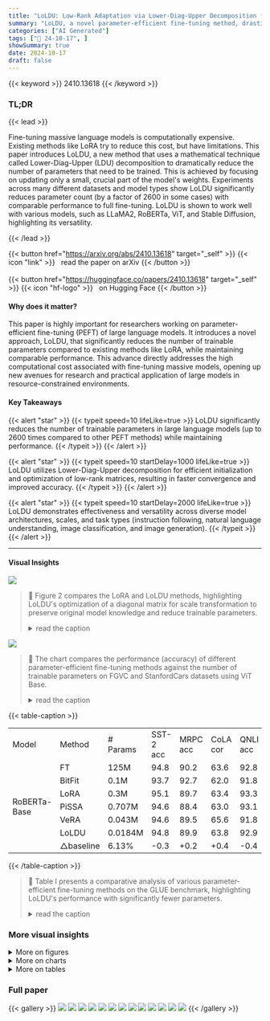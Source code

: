 ```yaml
---
title: "LoLDU: Low-Rank Adaptation via Lower-Diag-Upper Decomposition for Parameter-Efficient Fine-Tuning"
summary: "LoLDU, a novel parameter-efficient fine-tuning method, drastically reduces trainable parameters in large language models using Lower-Diag-Upper decomposition, achieving comparable performance to full ..."
categories: ["AI Generated"]
tags: ["🔖 24-10-17", ]
showSummary: true
date: 2024-10-17
draft: false
---
```


{{< keyword >}} 2410.13618 {{< /keyword >}}

### TL;DR


{{< lead >}}

Fine-tuning massive language models is computationally expensive.  Existing methods like LoRA try to reduce this cost, but have limitations.  This paper introduces LoLDU, a new method that uses a mathematical technique called Lower-Diag-Upper (LDU) decomposition to dramatically reduce the number of parameters that need to be trained.  This is achieved by focusing on updating only a small, crucial part of the model's weights.  Experiments across many different datasets and model types show LoLDU significantly reduces parameter count (by a factor of 2600 in some cases) with comparable performance to full fine-tuning.  LoLDU is shown to work well with various models, such as LLaMA2, RoBERTa, ViT, and Stable Diffusion, highlighting its versatility.

{{< /lead >}}


{{< button href="https://arxiv.org/abs/2410.13618" target="_self" >}}
{{< icon "link" >}} &nbsp; read the paper on arXiv
{{< /button >}}
<br><br>
{{< button href="https://huggingface.co/papers/2410.13618" target="_self" >}}
{{< icon "hf-logo" >}} &nbsp; on Hugging Face
{{< /button >}}

#### Why does it matter?
This paper is highly important for researchers working on parameter-efficient fine-tuning (PEFT) of large language models.  It introduces a novel approach, LoLDU, that significantly reduces the number of trainable parameters compared to existing methods like LoRA, while maintaining comparable performance.  This advance directly addresses the high computational cost associated with fine-tuning massive models, opening up new avenues for research and practical application of large models in resource-constrained environments.
#### Key Takeaways

{{< alert "star" >}}
{{< typeit speed=10 lifeLike=true >}} LoLDU significantly reduces the number of trainable parameters in large language models (up to 2600 times compared to other PEFT methods) while maintaining performance. {{< /typeit >}}
{{< /alert >}}

{{< alert "star" >}}
{{< typeit speed=10 startDelay=1000 lifeLike=true >}} LoLDU utilizes Lower-Diag-Upper decomposition for efficient initialization and optimization of low-rank matrices, resulting in faster convergence and improved accuracy. {{< /typeit >}}
{{< /alert >}}

{{< alert "star" >}}
{{< typeit speed=10 startDelay=2000 lifeLike=true >}} LoLDU demonstrates effectiveness and versatility across diverse model architectures, scales, and task types (instruction following, natural language understanding, image classification, and image generation). {{< /typeit >}}
{{< /alert >}}

------
#### Visual Insights



![](https://ai-paper-reviewer.com/2410.13618/figures_2_0.png)

> 🔼 Figure 2 compares the LoRA and LoLDU methods, highlighting LoLDU's optimization of a diagonal matrix for scale transformation to preserve original model knowledge and reduce trainable parameters.
> <details>
> <summary>read the caption</summary>
> Figure 2. Comparison of LoRA (left) and our LoLDU (right) method. In LoRA, tunable parameters are low-rank (r) matrices A and B, with AW = BA. For each weight W, there are r × (din + dout) trainable parameters. LoLDU, however, optimizes a diagonal matrix for scale transformation, preserving original model knowledge during tuning. The weight update in LoLDU is AW = σ ⋅ P ⋅ (Lr, diag(zr), Ur), involving r + 1 trainable parameters. The permutation matrix P, while omitted in this figure for simplicity, is included in Figure 3
> </details>





![](https://ai-paper-reviewer.com/2410.13618/charts_1_0.png)

> 🔼 The chart compares the performance (accuracy) of different parameter-efficient fine-tuning methods against the number of trainable parameters on FGVC and StanfordCars datasets using ViT Base.
> <details>
> <summary>read the caption</summary>
> Figure 1. Performance vs log-scaled trainable parameters for FGVC (left) and StanfordCars (right) on ViT Base. Our LoLDU methods with r = {1, 8, 16, 32, 64, 128, 256, 512,768} exhibit superior parameter efficiency and performance when contrasted with Linear Probing [13] (LP, fine tuning the classifier head only¹), FourierFT [14] (n = {3000, 10000}), LoRA [9] (r = 16), and Full Fine-Tuning. LoLDU r=768 outperforms LoRAr=16 with 96.837% fewer trainable parameters. Particularly noteworthy is that LoLDU with r 1 achieves competitive scores with just 24 trainable parameters, while LoLDU with r = 768 attains the highest accuracy: 42.15% for FGVC and 66.66% for StanfordCars, showcasing the scalability and effectiveness of our approach. Full Fine-Tuning (85.8M parameters) and Linear Probing represent the upper and lower performance bounds, respectively.
> </details>





{{< table-caption >}}
<table id='4' style='font-size:16px'><tr><td>Model</td><td>Method</td><td># Params</td><td>SST-2 acc</td><td>MRPC acc</td><td>CoLA cor</td><td>QNLI acc</td><td>RTE acc</td><td>STS-B cor</td><td>Avg.</td></tr><tr><td rowspan="7">RoBERTa-Base</td><td>FT</td><td>125M</td><td>94.8</td><td>90.2</td><td>63.6</td><td>92.8</td><td>78.7</td><td>91.2</td><td>85.2</td></tr><tr><td>BitFit</td><td>0.1M</td><td>93.7</td><td>92.7</td><td>62.0</td><td>91.8</td><td>81.5</td><td>90.8</td><td>85.4</td></tr><tr><td>LoRA</td><td>0.3M</td><td>95.1</td><td>89.7</td><td>63.4</td><td>93.3</td><td>78.4</td><td>91.5</td><td>85.2</td></tr><tr><td>PiSSA</td><td>0.707M</td><td>94.6</td><td>88.4</td><td>63.0</td><td>93.1</td><td>85.9</td><td>91.2</td><td>86.0</td></tr><tr><td>VeRA</td><td>0.043M</td><td>94.6</td><td>89.5</td><td>65.6</td><td>91.8</td><td>78.7</td><td>90.7</td><td>85.2</td></tr><tr><td>LoLDU</td><td>0.0184M</td><td>94.8</td><td>89.9</td><td>63.8</td><td>92.9</td><td>81.3</td><td>92.3</td><td>85.8</td></tr><tr><td>△baseline</td><td>6.13%</td><td>-0.3</td><td>+0.2</td><td>+0.4</td><td>-0.4</td><td>+2.9</td><td>+0.8</td><td>+0.6</td></tr></table>{{< /table-caption >}}

> 🔼 Table I presents a comparative analysis of various parameter-efficient fine-tuning methods on the GLUE benchmark, highlighting LoLDU's performance with significantly fewer parameters.
> <details>
> <summary>read the caption</summary>
> Table I RESULTS FOR DIFFERENT ADAPTATION METHODS ON THE GLUE BENCHMARK. THE TERM 'PARAMS' REFERS TO THE NUMBER OF PARAMETERS UPDATED DURING FINE-TUNING. WE REPORT MATTHEW’S CORRELATION FOR COLA, PEARSON CORRELATION FOR STS-B, AND ACCURACY FOR THE REMAINING TASKS. HIGHER VALUES INDICATE BETTER PERFORMANCE. EXCEPT LOLDU, ALL RESULTS ARE FROM PRIOR WORK. LOLDU PERFORMS ON PAR WITH LORA WHILE USING SIGNIFICANTLY FEWER PARAMETERS. THE Abaseline ROW SHOWS THE PERCENTAGE INCREASE OR DECREASE IN PERFORMANCE COMPARED TO OUR METHOD.
> </details>



### More visual insights

<details>
<summary>More on figures
</summary>


![](https://ai-paper-reviewer.com/2410.13618/figures_3_0.png)

> 🔼 Figure 3 schematically illustrates the LoLDU method, showing the forward pass and the initialization process via LDU decomposition of pre-trained weights, highlighting the trainable diagonal matrix and fixed triangular matrices for efficient model adaptation.
> <details>
> <summary>read the caption</summary>
> Figure 3. Schematic representation of our LoLDU method. The left diagram illustrates the forward pass, demonstrating the transformation of the input x ∈ Rdin into the output h∈ Rdout via a residual subspace matrix L[r:]D[r:]U[r:] and a decomposed subspace matrix oLrDrUr. The right diagram shows the initialization process, where the residual matrix is obtained by performing LDU decomposition on the pre-trained weights, then subtracting the top-r submatrices (top-r rows and columns) from the permutation matrix (P), lower triangular (L), scaled diagonal (D), and upper triangular (U) matrices. Diagonal matrix is trainable (orange), while the other matrices remain fixed (blue). LoLDU enables efficient adaptation of pre-trained models via low-rank updates, reducing both computational cost and parameter count.
> </details>



![](https://ai-paper-reviewer.com/2410.13618/figures_7_0.png)

> 🔼 Figure 5 shows the image generation results of LoLDU, DreamBooth, and Textual Inversion across different training steps, demonstrating LoLDU's faster convergence and better image quality.
> <details>
> <summary>read the caption</summary>
> Figure 5. Concept Learning Progression In Text-to-Image Generation. Top row: target concept. Subsequent rows: generated images using LoLDU (our method), DreamBooth [6], and Textual Inversion [5], respectively, at training steps 0-600. LoLDU exhibits accelerated convergence, achieving concept acquisition within ~ 100 steps, surpassing baseline methods in efficiency.
> </details>



![](https://ai-paper-reviewer.com/2410.13618/figures_9_0.png)

> 🔼 Figure 5 shows a comparison of image generation results using LoLDU, DreamBooth, and Textual Inversion across different training steps, demonstrating LoLDU's faster convergence.
> <details>
> <summary>read the caption</summary>
> Figure 5. Concept Learning Progression in Text-to-Image Generation. Top row: target concept. Subsequent rows: generated images using LoLDU (our method), DreamBooth [6], and Textual Inversion [5], respectively, at training steps 0-600. LoLDU exhibits accelerated convergence, achieving concept acquisition within ~ 100 steps, surpassing baseline methods in efficiency.
> </details>



![](https://ai-paper-reviewer.com/2410.13618/figures_9_1.png)

> 🔼 The figure shows the performance of LoLDU compared to other parameter-efficient fine-tuning methods across different numbers of trainable parameters on image classification tasks.
> <details>
> <summary>read the caption</summary>
> Figure 1. Performance vs log-scaled trainable parameters for FGVC (left) and StanfordCars (right) on ViT Base. Our LoLDU methods with r = {1, 8, 16, 32, 64, 128, 256, 512,768} exhibit superior parameter efficiency and performance when contrasted with Linear Probing [13] (LP, fine tuning the classifier head only¹), FourierFT [14] (n = {3000, 10000}), LoRA [9] (r = 16), and Full Fine-Tuning. LoLDU r=768 outperforms LoRAr=16 with 96.837% fewer trainable parameters. Particularly noteworthy is that LoLDU with r = 1 achieves competitive scores with just 24 trainable parameters, while LoLDU with r = 768 attains the highest accuracy: 42.15% for FGVC and 66.66% for StanfordCars, showcasing the scalability and effectiveness of our approach. Full Fine-Tuning (85.8M parameters) and Linear Probing represent the upper and lower performance bounds, respectively.
> </details>



![](https://ai-paper-reviewer.com/2410.13618/figures_9_2.png)

> 🔼 The figure shows the performance of LoLDU compared to other methods on image classification tasks, demonstrating its superior parameter efficiency and accuracy.
> <details>
> <summary>read the caption</summary>
> Figure 1. Performance vs log-scaled trainable parameters for FGVC (left) and StanfordCars (right) on ViT Base. Our LoLDU methods with r = {1, 8, 16, 32, 64, 128, 256, 512,768} exhibit superior parameter efficiency and performance when contrasted with Linear Probing [13] (LP, fine tuning the classifier head only¹), FourierFT [14] (n = {3000, 10000}), LoRA [9] (r = 16), and Full Fine-Tuning. LoLDU r=768 outperforms LoRAr=16 with 96.837% fewer trainable parameters. Particularly noteworthy is that LoLDU with r = 1 achieves competitive scores with just 24 trainable parameters, while LoLDU with r = 768 attains the highest accuracy: 42.15% for FGVC and 66.66% for StanfordCars, showcasing the scalability and effectiveness of our approach. Full Fine-Tuning (85.8M parameters) and Linear Probing represent the upper and lower performance bounds, respectively.
> </details>



![](https://ai-paper-reviewer.com/2410.13618/figures_9_3.png)

> 🔼 Figure 6 shows a comparison of image generation results from LoLDU, DreamBooth, and Textual Inversion across several concepts, demonstrating LoLDU's ability to generate diverse and high-quality images.
> <details>
> <summary>read the caption</summary>
> Figure 6. Visualized Results of the Image Generation Task. From left to right: target reference images, outputs from LoLDU (ours), DreamBooth, and Textual Inversion. Each row represents a distinct category with a specified prompt (annotated under each row). LoLDU demonstrates efficacy in generating diverse, prompt-adherent images while preserving key attributes from the reference set.
> </details>



![](https://ai-paper-reviewer.com/2410.13618/figures_9_4.png)

> 🔼 The figure shows the performance of LoLDU compared to other methods (Linear Probing, FourierFT, LoRA, and Full Fine-Tuning) across two image classification datasets (FGVC and StanfordCars) in terms of accuracy and the number of trainable parameters.
> <details>
> <summary>read the caption</summary>
> Figure 1. Performance vs log-scaled trainable parameters for FGVC (left) and StanfordCars (right) on ViT Base. Our LoLDU methods with r = {1, 8, 16, 32, 64, 128, 256, 512,768} exhibit superior parameter efficiency and performance when contrasted with Linear Probing [13] (LP, fine tuning the classifier head only¹), FourierFT [14] (n = {3000, 10000}), LoRA [9] (r = 16), and Full Fine-Tuning. LoLDU r=768 outperforms LoRAr=16 with 96.837% fewer trainable parameters. Particularly noteworthy is that LoLDU with r 1 achieves competitive scores with just 24 trainable parameters, while LoLDU with r = 768 attains the highest accuracy: 42.15% for FGVC and 66.66% for StanfordCars, showcasing the scalability and effectiveness of our approach. Full Fine-Tuning (85.8M parameters) and Linear Probing represent the upper and lower performance bounds, respectively.
> </details>



![](https://ai-paper-reviewer.com/2410.13618/figures_9_5.png)

> 🔼 Figure 5 shows the image generation results from LoLDU, DreamBooth, and Textual Inversion at various training steps, demonstrating LoLDU's superior efficiency in concept learning.
> <details>
> <summary>read the caption</summary>
> Figure 5. Concept Learning Progression in Text-to-Image Generation. Top row: target concept. Subsequent rows: generated images using LoLDU (our method), DreamBooth [6], and Textual Inversion [5], respectively, at training steps 0-600. LoLDU exhibits accelerated convergence, achieving concept acquisition within ~100 steps, surpassing baseline methods in efficiency.
> </details>



![](https://ai-paper-reviewer.com/2410.13618/figures_9_6.png)

> 🔼 Figure 6 shows a comparison of image generation results from LoLDU, DreamBooth, and Textual Inversion across various prompts.
> <details>
> <summary>read the caption</summary>
> Figure 6. Visualized Results of the Image Generation Task. From left to right: target reference images, outputs from LoLDU (ours), DreamBooth, and Textual Inversion. Each row represents a distinct category with a specified prompt (annotated under each row). LoLDU demonstrates efficacy in generating diverse, prompt-adherent images while preserving key attributes from the reference set.
> </details>



![](https://ai-paper-reviewer.com/2410.13618/figures_9_7.png)

> 🔼 Figure 6 shows a comparison of image generation results from LoLDU, DreamBooth, and Textual Inversion, demonstrating LoLDU's ability to generate diverse, high-quality images that match the given prompts.
> <details>
> <summary>read the caption</summary>
> Figure 6. Visualized Results of the Image Generation Task. From left to right: target reference images, outputs from LoLDU (ours), DreamBooth, and Textual Inversion. Each row represents a distinct category with a specified prompt (annotated under each row). LoLDU demonstrates efficacy in generating diverse, prompt-adherent images while preserving key attributes from the reference set.
> </details>



![](https://ai-paper-reviewer.com/2410.13618/figures_9_8.png)

> 🔼 Figure 5 shows the image generation results for LoLDU, DreamBooth, and Textual Inversion across different training steps, highlighting LoLDU's faster convergence.
> <details>
> <summary>read the caption</summary>
> Figure 5. Concept Learning Progression in Text-to-Image Generation. Top row: target concept. Subsequent rows: generated images using LoLDU (our method), DreamBooth [6], and Textual Inversion [5], respectively, at training steps 0-600. LoLDU exhibits accelerated convergence, achieving concept acquisition within ~100 steps, surpassing baseline methods in efficiency.
> </details>



![](https://ai-paper-reviewer.com/2410.13618/figures_9_9.png)

> 🔼 Figure 5 shows the image generation results for different methods at various training steps, demonstrating LoLDU's faster convergence and superior efficiency.
> <details>
> <summary>read the caption</summary>
> Figure 5. Concept Learning Progression in Text-to-Image Generation. Top row: target concept. Subsequent rows: generated images using LoLDU (our method), DreamBooth [6], and Textual Inversion [5], respectively, at training steps 0-600. LoLDU exhibits accelerated convergence, achieving concept acquisition within ~100 steps, surpassing baseline methods in efficiency.
> </details>



![](https://ai-paper-reviewer.com/2410.13618/figures_9_10.png)

> 🔼 Figure 6 shows a comparison of image generation results using LoLDU, DreamBooth, and Textual Inversion across several concepts, demonstrating LoLDU's ability to generate diverse, high-quality images that align with the given prompts.
> <details>
> <summary>read the caption</summary>
> Figure 6. Visualized Results of the Image Generation Task. From left to right: target reference images, outputs from LoLDU (ours), DreamBooth, and Textual Inversion. Each row represents a distinct category with a specified prompt (annotated under each row). LoLDU demonstrates efficacy in generating diverse, prompt-adherent images while preserving key attributes from the reference set.
> </details>



![](https://ai-paper-reviewer.com/2410.13618/figures_9_11.png)

> 🔼 Figure 5 shows the generated images of different methods (LoLDU, DreamBooth, and Textual Inversion) at various training steps for seven image generation tasks, demonstrating LoLDU's faster convergence.
> <details>
> <summary>read the caption</summary>
> Figure 5. Concept Learning Progression in Text-to-Image Generation. Top row: target concept. Subsequent rows: generated images using LoLDU (our method), DreamBooth [6], and Textual Inversion [5], respectively, at training steps 0-600. LoLDU exhibits accelerated convergence, achieving concept acquisition within ~100 steps, surpassing baseline methods in efficiency.
> </details>



![](https://ai-paper-reviewer.com/2410.13618/figures_9_12.png)

> 🔼 Figure 5 shows the image generation results of LoLDU, DreamBooth, and Textual Inversion across different concepts at various training steps, highlighting LoLDU's faster convergence.
> <details>
> <summary>read the caption</summary>
> Figure 5. Concept Learning Progression in Text-to-Image Generation. Top row: target concept. Subsequent rows: generated images using LoLDU (our method), DreamBooth [6], and Textual Inversion [5], respectively, at training steps 0-600. LoLDU exhibits accelerated convergence, achieving concept acquisition within ~ 100 steps, surpassing baseline methods in efficiency.
> </details>



![](https://ai-paper-reviewer.com/2410.13618/figures_9_13.png)

> 🔼 Figure 5 shows a comparison of image generation results from LoLDU, DreamBooth, and Textual Inversion across different training steps, demonstrating LoLDU's faster convergence and superior efficiency.
> <details>
> <summary>read the caption</summary>
> Figure 5. Concept Learning Progression in Text-to-Image Generation. Top row: target concept. Subsequent rows: generated images using LoLDU (our method), DreamBooth [6], and Textual Inversion [5], respectively, at training steps 0-600. LoLDU exhibits accelerated convergence, achieving concept acquisition within ~ 100 steps, surpassing baseline methods in efficiency.
> </details>



![](https://ai-paper-reviewer.com/2410.13618/figures_9_14.png)

> 🔼 Figure 5 shows the image generation results for LoLDU, DreamBooth, and Textual Inversion across various training steps, demonstrating LoLDU's faster convergence and superior efficiency.
> <details>
> <summary>read the caption</summary>
> Figure 5. Concept Learning Progression in Text-to-Image Generation. Top row: target concept. Subsequent rows: generated images using LoLDU (our method), DreamBooth [6], and Textual Inversion [5], respectively, at training steps 0-600. LoLDU exhibits accelerated convergence, achieving concept acquisition within ~100 steps, surpassing baseline methods in efficiency.
> </details>



![](https://ai-paper-reviewer.com/2410.13618/figures_9_15.png)

> 🔼 Figure 5 shows a comparison of image generation results from LoLDU, DreamBooth, and Textual Inversion across various training steps, highlighting LoLDU's faster convergence.
> <details>
> <summary>read the caption</summary>
> Figure 5. Concept Learning Progression in Text-to-Image Generation. Top row: target concept. Subsequent rows: generated images using LoLDU (our method), DreamBooth [6], and Textual Inversion [5], respectively, at training steps 0-600. LoLDU exhibits accelerated convergence, achieving concept acquisition within ~100 steps, surpassing baseline methods in efficiency.
> </details>



![](https://ai-paper-reviewer.com/2410.13618/figures_9_16.png)

> 🔼 Figure 6 shows a comparison of image generation results from LoLDU, DreamBooth, and Textual Inversion, demonstrating LoLDU's ability to generate diverse, high-quality images that match the given prompts.
> <details>
> <summary>read the caption</summary>
> Figure 6. Visualized Results of the Image Generation Task. From left to right: target reference images, outputs from LoLDU (ours), DreamBooth, and Textual Inversion. Each row represents a distinct category with a specified prompt (annotated under each row). LoLDU demonstrates efficacy in generating diverse, prompt-adherent images while preserving key attributes from the reference set.
> </details>



![](https://ai-paper-reviewer.com/2410.13618/figures_9_17.png)

> 🔼 Figure 6 shows a comparison of image generation results from LoLDU, DreamBooth, and Textual Inversion across various prompts, highlighting LoLDU's ability to generate diverse and high-quality images.
> <details>
> <summary>read the caption</summary>
> Figure 6. Visualized Results of the Image Generation Task. From left to right: target reference images, outputs from LoLDU (ours), DreamBooth, and Textual Inversion. Each row represents a distinct category with a specified prompt (annotated under each row). LoLDU demonstrates efficacy in generating diverse, prompt-adherent images while preserving key attributes from the reference set.
> </details>



![](https://ai-paper-reviewer.com/2410.13618/figures_9_18.png)

> 🔼 Figure 5 shows the image generation results of LoLDU compared to DreamBooth and Textual Inversion across different training steps.
> <details>
> <summary>read the caption</summary>
> Figure 5. Concept Learning Progression In Text-to-Image Generation. Top row: target concept. Subsequent rows: generated images using LoLDU (our method), DreamBooth [6], and Textual Inversion [5], respectively, at training steps 0-600. LoLDU exhibits accelerated convergence, achieving concept acquisition within ~100 steps, surpassing baseline methods in efficiency.
> </details>



![](https://ai-paper-reviewer.com/2410.13618/figures_9_19.png)

> 🔼 Figure 5 shows the comparison of image generation results from LoLDU, DreamBooth, and Textual Inversion across different training steps for seven concepts.
> <details>
> <summary>read the caption</summary>
> Figure 5. Concept Learning Progression in Text-to-Image Generation. Top row: target concept. Subsequent rows: generated images using LoLDU (our method), DreamBooth [6], and Textual Inversion [5], respectively, at training steps 0-600. LoLDU exhibits accelerated convergence, achieving concept acquisition within ~100 steps, surpassing baseline methods in efficiency.
> </details>



![](https://ai-paper-reviewer.com/2410.13618/figures_9_20.png)

> 🔼 Figure 6 shows a comparison of image generation results from LoLDU, DreamBooth, and Textual Inversion, demonstrating LoLDU's ability to generate diverse and high-quality images.
> <details>
> <summary>read the caption</summary>
> Figure 6. Visualized Results of the Image Generation Task. From left to right: target reference images, outputs from LoLDU (ours), DreamBooth, and Textual Inversion. Each row represents a distinct category with a specified prompt (annotated under each row). LoLDU demonstrates efficacy in generating diverse, prompt-adherent images while preserving key attributes from the reference set.
> </details>



![](https://ai-paper-reviewer.com/2410.13618/figures_9_21.png)

> 🔼 Figure 6 shows a comparison of image generation results from LoLDU, DreamBooth, and Textual Inversion, demonstrating LoLDU's ability to generate diverse, high-quality images that accurately reflect the given prompts.
> <details>
> <summary>read the caption</summary>
> Figure 6. Visualized Results of the Image Generation Task. From left to right: target reference images, outputs from LoLDU (ours), DreamBooth, and Textual Inversion. Each row represents a distinct category with a specified prompt (annotated under each row). LoLDU demonstrates efficacy in generating diverse, prompt-adherent images while preserving key attributes from the reference set.
> </details>



![](https://ai-paper-reviewer.com/2410.13618/figures_9_22.png)

> 🔼 Figure 5 shows the image generation results from LoLDU, DreamBooth, and Textual Inversion, demonstrating LoLDU's accelerated convergence and superior efficiency in concept learning.
> <details>
> <summary>read the caption</summary>
> Figure 5. Concept Learning Progression in Text-to-Image Generation. Top row: target concept. Subsequent rows: generated images using LoLDU (our method), DreamBooth [6], and Textual Inversion [5], respectively, at training steps 0-600. LoLDU exhibits accelerated convergence, achieving concept acquisition within ~100 steps, surpassing baseline methods in efficiency.
> </details>



![](https://ai-paper-reviewer.com/2410.13618/figures_9_23.png)

> 🔼 Figure 5 shows a comparison of image generation results using LoLDU, DreamBooth, and Textual Inversion across different training steps for several concepts, demonstrating LoLDU's superior efficiency and faster convergence.
> <details>
> <summary>read the caption</summary>
> Figure 5. Concept Learning Progression in Text-to-Image Generation. Top row: target concept. Subsequent rows: generated images using LoLDU (our method), DreamBooth [6], and Textual Inversion [5], respectively, at training steps 0-600. LoLDU exhibits accelerated convergence, achieving concept acquisition within ~ 100 steps, surpassing baseline methods in efficiency.
> </details>



![](https://ai-paper-reviewer.com/2410.13618/figures_9_24.png)

> 🔼 Figure 6 shows a comparison of image generation results from LoLDU, DreamBooth, and Textual Inversion, demonstrating LoLDU's ability to generate diverse and high-quality images while preserving key attributes from the reference images.
> <details>
> <summary>read the caption</summary>
> Figure 6. Visualized Results of the Image Generation Task. From left to right: target reference images, outputs from LoLDU (ours), DreamBooth, and Textual Inversion. Each row represents a distinct category with a specified prompt (annotated under each row). LoLDU demonstrates efficacy in generating diverse, prompt-adherent images while preserving key attributes from the reference set.
> </details>



</details>



<details>
<summary>More on charts
</summary>


![](https://ai-paper-reviewer.com/2410.13618/charts_7_0.png)

> 🔼 Figure 4 shows the performance of the ViT-base model on six image classification datasets using LoLDU with varying ranks, demonstrating the impact of rank on accuracy.
> <details>
> <summary>read the caption</summary>
> Figure 4. Comprehensive Analysis of Rank Ablation Study Results. This figure presents the performance of the ViT-base model on various image classification tasks using the LoLDU method with different ranks. The x-axis shows ranks (1 to 768), and the y-axis indicates accuracy for datasets: FGVC, StanfordCars, CIFAR10, CIFAR100, EuroSAT, and Flowers.
> </details>


![](https://ai-paper-reviewer.com/2410.13618/charts_7_1.png)

> 🔼 Figure 4 shows the performance of the ViT-base model on six image classification datasets using the LoLDU method with varying ranks, demonstrating the impact of rank on model accuracy.
> <details>
> <summary>read the caption</summary>
> Figure 4. Comprehensive Analysis of Rank Ablation Study Results. This figure presents the performance of the ViT-base model on various image classification tasks using the LoLDU method with different ranks. The x-axis shows ranks (1 to 768), and the y-axis indicates accuracy for datasets: FGVC, StanfordCars, CIFAR10, CIFAR100, EuroSAT, and Flowers.
> </details>


![](https://ai-paper-reviewer.com/2410.13618/charts_7_2.png)

> 🔼 Figure 4 shows the performance of the ViT-base model on six image classification datasets using the LoLDU method with varying ranks, demonstrating the impact of rank on accuracy.
> <details>
> <summary>read the caption</summary>
> Figure 4. Comprehensive Analysis of Rank Ablation Study Results. This figure presents the performance of the ViT-base model on various image classification tasks using the LoLDU method with different ranks. The x-axis shows ranks (1 to 768), and the y-axis indicates accuracy for datasets: FGVC, StanfordCars, CIFAR10, CIFAR100, EuroSAT, and Flowers.
> </details>


![](https://ai-paper-reviewer.com/2410.13618/charts_7_3.png)

> 🔼 The chart displays the performance of the ViT-base model on six image classification datasets using the LoLDU method with varying ranks, showing the relationship between rank and accuracy.
> <details>
> <summary>read the caption</summary>
> Figure 4. Comprehensive Analysis of Rank Ablation Study Results. This figure presents the performance of the ViT-base model on various image classification tasks using the LoLDU method with different ranks. The x-axis shows ranks (1 to 768), and the y-axis indicates accuracy for datasets: FGVC, StanfordCars, CIFAR10, CIFAR100, EuroSAT, and Flowers.
> </details>


![](https://ai-paper-reviewer.com/2410.13618/charts_7_4.png)

> 🔼 The chart displays the performance of the ViT-base model on six image classification datasets using the LoLDU method with varying ranks, showing the relationship between rank and accuracy.
> <details>
> <summary>read the caption</summary>
> Figure 4. Comprehensive Analysis of Rank Ablation Study Results. This figure presents the performance of the ViT-base model on various image classification tasks using the LoLDU method with different ranks. The x-axis shows ranks (1 to 768), and the y-axis indicates accuracy for datasets: FGVC, StanfordCars, CIFAR10, CIFAR100, EuroSAT, and Flowers.
> </details>


![](https://ai-paper-reviewer.com/2410.13618/charts_7_5.png)

> 🔼 The chart displays the performance of the ViT-base model on six image classification datasets using the LoLDU method with varying ranks, showing the relationship between rank and accuracy.
> <details>
> <summary>read the caption</summary>
> Figure 4. Comprehensive Analysis of Rank Ablation Study Results. This figure presents the performance of the ViT-base model on various image classification tasks using the LoLDU method with different ranks. The x-axis shows ranks (1 to 768), and the y-axis indicates accuracy for datasets: FGVC, StanfordCars, CIFAR10, CIFAR100, EuroSAT, and Flowers.
> </details>


![](https://ai-paper-reviewer.com/2410.13618/charts_13_0.png)

> 🔼 Figure 7 shows the impact of varying learning rates on the accuracy of different datasets using the ViT-base model.
> <details>
> <summary>read the caption</summary>
> Figure 7. Learning Rate Ablation Study. The figure demonstrates the effect of different learning rates on ViT-base model accuracy across FGVC, StanfordCars, CIFAR10, CIFAR100, EuroSAT, and Flowers datasets.
> </details>


</details>



<details>
<summary>More on tables
</summary>


{{< table-caption >}}
<table id='15' style='font-size:14px'><tr><td>Method</td><td>Mean Acc.</td><td>Params (%)</td><td>Keep Orthogonal</td><td>No random Init.</td><td>No extra Infer. cost</td><td>Faster convergence</td></tr><tr><td>FullFT</td><td>88.20</td><td>100</td><td>X</td><td>V</td><td></td><td>V</td></tr><tr><td>LP</td><td>68.38</td><td>-</td><td>X</td><td>X</td><td>V</td><td>X</td></tr><tr><td>LoRA</td><td>76.22</td><td>6.77</td><td>X</td><td>X</td><td></td><td>X</td></tr><tr><td>FourierFT</td><td>79.29</td><td>2.79</td><td>X</td><td>X</td><td>V</td><td>X</td></tr><tr><td>LoLDU</td><td>|82.79</td><td>0.21</td><td>V</td><td>V</td><td>V</td><td>V</td></tr></table>{{< /table-caption >}}
> 🔼 Table I presents a comparison of different parameter-efficient fine-tuning methods on the GLUE benchmark, showing that LoLDU achieves comparable performance to LoRA with significantly fewer parameters.
> <details>
> <summary>read the caption</summary>
> Table I RESULTS FOR DIFFERENT ADAPTATION METHODS ON THE GLUE BENCHMARK. THE TERM 'PARAMS' REFERS TO THE NUMBER OF PARAMETERS UPDATED DURING FINE-TUNING. WE REPORT MATTHEW’S CORRELATION FOR COLA, PEARSON CORRELATION FOR STS-B, AND ACCURACY FOR THE REMAINING TASKS. HIGHER VALUES INDICATE BETTER PERFORMANCE. EXCEPT LOLDU, ALL RESULTS ARE FROM PRIOR WORK. LOLDU PERFORMS ON PAR WITH LORA WHILE USING SIGNIFICANTLY FEWER PARAMETERS. THE Abaseline ROW SHOWS THE PERCENTAGE INCREASE OR DECREASE IN PERFORMANCE COMPARED TO OUR METHOD.
> </details>

{{< table-caption >}}
<table id='9' style='font-size:14px'><tr><td>Model</td><td>Method</td><td># Params</td><td>MMLU</td><td>DROP</td><td>HEval</td><td>BBH</td></tr><tr><td rowspan="6">LLaMA2-7B</td><td>w/o FT</td><td>-</td><td>45.96</td><td>31.55</td><td>12.20</td><td>32.04</td></tr><tr><td>LoRA</td><td>33.6M</td><td>45.64</td><td>32.46</td><td>15.09</td><td>32.40</td></tr><tr><td>AdaLoRA</td><td>33.6M</td><td>45.96</td><td>31.94</td><td>14.02</td><td>32.85</td></tr><tr><td>MELoRA</td><td>0.5M</td><td>46.46</td><td>32.65</td><td>16.16</td><td>33.01</td></tr><tr><td>LoLDU</td><td>0.016M</td><td>46.21</td><td>32.71</td><td>15.11</td><td>33.12</td></tr><tr><td>△baseline</td><td>0.05%</td><td>+0.57</td><td>+0.25</td><td>+0.02</td><td>+0.72</td></tr></table>{{< /table-caption >}}
> 🔼 Table I presents a comparative analysis of various parameter-efficient fine-tuning methods on the GLUE benchmark, highlighting LoLDU's competitive performance with significantly fewer parameters.
> <details>
> <summary>read the caption</summary>
> Table I RESULTS FOR DIFFERENT ADAPTATION METHODS ON THE GLUE BENCHMARK. THE TERM 'PARAMS' REFERS TO THE NUMBER OF PARAMETERS UPDATED DURING FINE-TUNING. WE REPORT MATTHEW’S CORRELATION FOR COLA, PEARSON CORRELATION FOR STS-B, AND ACCURACY FOR THE REMAINING TASKS. HIGHER VALUES INDICATE BETTER PERFORMANCE. EXCEPT LOLDU, ALL RESULTS ARE FROM PRIOR WORK. LOLDU PERFORMS ON PAR WITH LORA WHILE USING SIGNIFICANTLY FEWER PARAMETERS. THE Abaseline ROW SHOWS THE PERCENTAGE INCREASE OR DECREASE IN PERFORMANCE COMPARED TO OUR METHOD.
> </details>

{{< table-caption >}}
<table id='3' style='font-size:16px'><tr><td>Model</td><td>Method</td><td># Params</td><td>FGVC acc</td><td>StanfordCars acc</td><td>CIFAR10 acc</td><td>CIFAR100 acc</td><td>EuroSAT acc</td><td>Flowers acc</td><td>Avg.</td></tr><tr><td rowspan="8">ViT-Base</td><td>LP</td><td>-</td><td>17.44</td><td>25.76</td><td>96.41</td><td>84.28</td><td>88.72</td><td>97.64</td><td>68.38</td></tr><tr><td>FT</td><td>85.8M</td><td>54.84</td><td>79.78</td><td>98.92</td><td>92.38</td><td>99.05</td><td>98.43</td><td>87.23</td></tr><tr><td>LoRA(r16)</td><td>581K</td><td>25.16</td><td>45.38</td><td>98.78</td><td>92.02</td><td>98.44</td><td>97.55</td><td>76.22</td></tr><tr><td>FourierFT(�)</td><td>72K</td><td>27.51</td><td>46.11</td><td>98.58</td><td>91.20</td><td>98.29</td><td>98.14</td><td>76.64</td></tr><tr><td>FourierFT(t)</td><td>239K</td><td>32.44</td><td>56.36</td><td>98.69</td><td>91.45</td><td>98.78</td><td>98.04</td><td>79.29</td></tr><tr><td>LoLDU(r64)</td><td>1.5k</td><td>32.31</td><td>50.99</td><td>97.96</td><td>89.60</td><td>97.60</td><td>98.53</td><td>77.83</td></tr><tr><td>LoLDU(r768)</td><td>18k</td><td>42.15</td><td>66.66</td><td>98.59</td><td>91.21</td><td>99.21</td><td>98.92</td><td>82.79</td></tr><tr><td>△ baseline</td><td>3.173%</td><td>+16.99</td><td>+21.28</td><td>-0.19</td><td>-0.81</td><td>+0.77</td><td>+1.37</td><td>+6.57</td></tr></table>{{< /table-caption >}}
> 🔼 Table I presents a comparative analysis of various parameter-efficient fine-tuning methods on the GLUE benchmark, highlighting LoLDU's comparable performance with significantly fewer parameters.
> <details>
> <summary>read the caption</summary>
> Table I RESULTS FOR DIFFERENT ADAPTATION METHODS ON THE GLUE BENCHMARK. THE TERM 'PARAMS' REFERS TO THE NUMBER OF PARAMETERS UPDATED DURING FINE-TUNING. WE REPORT MATTHEW’S CORRELATION FOR COLA, PEARSON CORRELATION FOR STS-B, AND ACCURACY FOR THE REMAINING TASKS. HIGHER VALUES INDICATE BETTER PERFORMANCE. EXCEPT LOLDU, ALL RESULTS ARE FROM PRIOR WORK. LOLDU PERFORMS ON PAR WITH LORA WHILE USING SIGNIFICANTLY FEWER PARAMETERS. THE △baseline ROW SHOWS THE PERCENTAGE INCREASE OR DECREASE IN PERFORMANCE COMPARED TO OUR METHOD.
> </details>

{{< table-caption >}}
<table id='6' style='font-size:18px'><tr><td>Initialization Method</td><td>FGVC acc</td><td>StanfordCars acc</td><td>CIFAR10 acc</td><td>CIFAR100 acc</td><td>EuroSAT acc</td><td>Flowers acc</td><td>Avg.</td></tr><tr><td colspan="8">ViT-Base Initialization Ablation Study</td></tr><tr><td>Uniform(t)</td><td>2.37 / 2.37</td><td>1.17 / 1.38</td><td>35.92 / 28.93</td><td>14.22 / 9.71</td><td>57.81 / 52.95</td><td>4.51 / 4.41</td><td>19.33 / 16.63</td></tr><tr><td>Normal(+)</td><td>39.60 / 39.12</td><td>65.17 / 65.00</td><td>98.02 / 98.33</td><td>90.27 / 90.54</td><td>99.00 / 99.03</td><td>98.63 / 98.63</td><td>81.78 / 81.78</td></tr><tr><td>Normal(★)</td><td>2.10 / 2.13</td><td>1.34 / 1.12</td><td>29.17 / 26.54</td><td>10.11 / 7.91</td><td>52.98 / 48.49</td><td>4.61 / 4.41</td><td>16.72 / 15.10</td></tr><tr><td>Constant(z.mean)</td><td>42.21 / 41.16</td><td>65.41 / 63.86</td><td>98.38 / 98.21</td><td>90.77 / 90.21</td><td>99.16 / 98.99</td><td>98.63 / 98.43</td><td>82.43 / 81.81</td></tr><tr><td>Zeros</td><td>9.30 / 9.24</td><td>8.27 / 9.09</td><td>72.43 / 72.13</td><td>46.00 / 43.27</td><td>96.44 / 96.05</td><td>41.08 / 40.49</td><td>45.59 / 45.05</td></tr><tr><td>Ones</td><td>2.01 / 1.95</td><td>1.16 / 1.16</td><td>30.89 / 26.26</td><td>10.29 / 8.60</td><td>50.95 / 46.61</td><td>3.73 / 4.41</td><td>16.51 / 14.83</td></tr><tr><td>Regular LDU</td><td>40.50 / 40.44</td><td>65.12 / 62.37</td><td>98.28 / 98.20</td><td>90.61 / 90.61</td><td>99.04 / 98.95</td><td>98.92 / 98.92</td><td>82.08 / 81.58</td></tr><tr><td>Uniform(�)</td><td>42.15 / 39.72</td><td>66.66 / 64.54</td><td>98.59 / 98.28</td><td>91.21 / 90.48</td><td>99.21 / 98.97</td><td>98.63 / 98.82</td><td>82.74 / 81.80</td></tr></table>{{< /table-caption >}}
> 🔼 Table I presents a comparison of different parameter-efficient fine-tuning methods on the GLUE benchmark, showing LoLDU's performance and parameter efficiency relative to other methods.
> <details>
> <summary>read the caption</summary>
> Table I RESULTS FOR DIFFERENT ADAPTATION METHODS ON THE GLUE BENCHMARK. THE TERM 'PARAMS' REFERS TO THE NUMBER OF PARAMETERS UPDATED DURING FINE-TUNING. WE REPORT MATTHEW’S CORRELATION FOR COLA, PEARSON CORRELATION FOR STS-B, AND ACCURACY FOR THE REMAINING TASKS. HIGHER VALUES INDICATE BETTER PERFORMANCE. EXCEPT LOLDU, ALL RESULTS ARE FROM PRIOR WORK. LOLDU PERFORMS ON PAR WITH LORA WHILE USING SIGNIFICANTLY FEWER PARAMETERS. THE Abaseline ROW SHOWS THE PERCENTAGE INCREASE OR DECREASE IN PERFORMANCE COMPARED TO OUR METHOD.
> </details>

{{< table-caption >}}
<table id='9' style='font-size:14px'><tr><td>Model</td><td>Method</td><td>DINO ↑</td><td>CLIP-T ↑</td><td>CLIP-I ↑</td><td>Avg.</td></tr><tr><td rowspan="3">SD-v1.4</td><td>DreamBooth</td><td>0.679</td><td>0.323</td><td>0.801</td><td>0.601</td></tr><tr><td>Textual Inversion</td><td>0.649</td><td>0.313</td><td>0.801</td><td>0.588</td></tr><tr><td>LoLDU</td><td>0.723</td><td>0.319</td><td>0.830</td><td>0.750</td></tr></table>{{< /table-caption >}}
> 🔼 Table IV presents a comparison of different parameter-efficient fine-tuning methods on the GLUE benchmark, showing LoLDU's comparable performance with significantly fewer parameters than other methods.
> <details>
> <summary>read the caption</summary>
> Table IV RESULTS FOR DIFFERENT ADAPTATION METHODS ON THE GLUE BENCHMARK. THE TERM 'PARAMS' REFERS TO THE NUMBER OF PARAMETERS UPDATED DURING FINE-TUNING. WE REPORT MATTHEW’S CORRELATION FOR COLA, PEARSON CORRELATION FOR STS-B, AND ACCURACY FOR THE REMAINING TASKS. HIGHER VALUES INDICATE BETTER PERFORMANCE. EXCEPT LOLDU, ALL RESULTS ARE FROM PRIOR WORK. LOLDU PERFORMS ON PAR WITH LORA WHILE USING SIGNIFICANTLY FEWER PARAMETERS. THE Abaseline ROW SHOWS THE PERCENTAGE INCREASE OR DECREASE IN PERFORMANCE COMPARED TO OUR METHOD.
> </details>

{{< table-caption >}}
<table id='9' style='font-size:16px'><tr><td>Task</td><td>LR</td><td>Epochs</td><td>Max Length</td></tr><tr><td>MNLI</td><td>3e-4</td><td>10</td><td>128</td></tr><tr><td>SST-2</td><td>4e-4</td><td>10</td><td>128</td></tr><tr><td>MRPC</td><td>3e-4</td><td>20</td><td>512</td></tr><tr><td>CoLA</td><td>2e-4</td><td>20</td><td>128</td></tr><tr><td>QNLI</td><td>2e-4</td><td>10</td><td>512</td></tr><tr><td>QQP</td><td>3e-4</td><td>20</td><td>512</td></tr><tr><td>RTE</td><td>4e-4</td><td>20</td><td>512</td></tr><tr><td>STS-B</td><td>2e-4</td><td>30</td><td>512</td></tr></table>{{< /table-caption >}}
> 🔼 Table I presents the results of different parameter-efficient fine-tuning methods on the GLUE benchmark, showing LoLDU's comparable performance with significantly fewer parameters compared to other methods.
> <details>
> <summary>read the caption</summary>
> Table I RESULTS FOR DIFFERENT ADAPTATION METHODS ON THE GLUE BENCHMARK. THE TERM 'PARAMS' REFERS TO THE NUMBER OF PARAMETERS UPDATED DURING FINE-TUNING. WE REPORT MATTHEW’S CORRELATION FOR COLA, PEARSON CORRELATION FOR STS-B, AND ACCURACY FOR THE REMAINING TASKS. HIGHER VALUES INDICATE BETTER PERFORMANCE. EXCEPT LOLDU, ALL RESULTS ARE FROM PRIOR WORK. LOLDU PERFORMS ON PAR WITH LORA WHILE USING SIGNIFICANTLY FEWER PARAMETERS. THE Abaseline ROW SHOWS THE PERCENTAGE INCREASE OR DECREASE IN PERFORMANCE COMPARED TO OUR METHOD.
> </details>

{{< table-caption >}}
<table id='16' style='font-size:16px'><tr><td>Hyperparameter</td><td>Value</td></tr><tr><td>Base Model</td><td>LLaMA2-7B</td></tr><tr><td>Precision</td><td>BF16</td></tr><tr><td>Batch Size</td><td>128</td></tr><tr><td>Micro Batch Size</td><td>1</td></tr><tr><td>Learning Rate</td><td>1e-3</td></tr><tr><td>Number of Epochs</td><td>3</td></tr><tr><td>Rank</td><td>1024</td></tr><tr><td>Alpha</td><td>1024</td></tr><tr><td>Target Modules</td><td>q_proj, v_proj</td></tr><tr><td>Cutoff Length</td><td>256</td></tr><tr><td>Seed</td><td>42</td></tr></table>{{< /table-caption >}}
> 🔼 Table I presents a comparison of various parameter-efficient fine-tuning methods on the GLUE benchmark, showing LoLDU's performance relative to others while using significantly fewer parameters.
> <details>
> <summary>read the caption</summary>
> Table I RESULTS FOR DIFFERENT ADAPTATION METHODS ON THE GLUE BENCHMARK. THE TERM 'PARAMS' REFERS TO THE NUMBER OF PARAMETERS UPDATED DURING FINE-TUNING. WE REPORT MATTHEW’S CORRELATION FOR COLA, PEARSON CORRELATION FOR STS-B, AND ACCURACY FOR THE REMAINING TASKS. HIGHER VALUES INDICATE BETTER PERFORMANCE. EXCEPT LOLDU, ALL RESULTS ARE FROM PRIOR WORK. LOLDU PERFORMS ON PAR WITH LORA WHILE USING SIGNIFICANTLY FEWER PARAMETERS. THE Abaseline ROW SHOWS THE PERCENTAGE INCREASE OR DECREASE IN PERFORMANCE COMPARED TO OUR METHOD.
> </details>

{{< table-caption >}}
<table id='3' style='font-size:20px'><tr><td>Hyperparameter</td><td>Value</td></tr><tr><td>Model</td><td>vit-b16-224-in21k</td></tr><tr><td>Learning Rate</td><td>3e-3</td></tr><tr><td>Batch Size</td><td>128</td></tr><tr><td>Max Epochs</td><td>10</td></tr><tr><td>Precision</td><td>bf16</td></tr><tr><td>Optimizer</td><td>AdamW</td></tr><tr><td>LR Scheduler</td><td>Linear</td></tr><tr><td>Warmup Steps</td><td>30</td></tr><tr><td>Target Modules</td><td>query, value</td></tr><tr><td>Rank</td><td>768</td></tr><tr><td>Alpha</td><td>768</td></tr><tr><td>Seed</td><td>42</td></tr></table>{{< /table-caption >}}
> 🔼 Table I compares the performance of different parameter-efficient fine-tuning methods on the GLUE benchmark, showing LoLDU's comparable performance with significantly fewer parameters.
> <details>
> <summary>read the caption</summary>
> Table I RESULTS FOR DIFFERENT ADAPTATION METHODS ON THE GLUE BENCHMARK. THE TERM 'PARAMS' REFERS TO THE NUMBER OF PARAMETERS UPDATED DURING FINE-TUNING. WE REPORT MATTHEW’S CORRELATION FOR COLA, PEARSON CORRELATION FOR STS-B, AND ACCURACY FOR THE REMAINING TASKS. HIGHER VALUES INDICATE BETTER PERFORMANCE. EXCEPT LOLDU, ALL RESULTS ARE FROM PRIOR WORK. LOLDU PERFORMS ON PAR WITH LORA WHILE USING SIGNIFICANTLY FEWER PARAMETERS. THE Abaseline ROW SHOWS THE PERCENTAGE INCREASE OR DECREASE IN PERFORMANCE COMPARED TO OUR METHOD.
> </details>

{{< table-caption >}}
<table id='5' style='font-size:20px'><tr><td>Hyperparameter</td><td>Value</td></tr><tr><td>Base Model</td><td>stable-diffusion-v1-5</td></tr><tr><td>VAE</td><td>sd-vae-ft-mse</td></tr><tr><td>Learning Rate</td><td>5e-4</td></tr><tr><td>Precision</td><td>fp16</td></tr><tr><td>Resolution</td><td>512</td></tr><tr><td>Train Batch Size</td><td>1</td></tr><tr><td>Optimizer</td><td>AdamW</td></tr><tr><td>LR Scheduler</td><td>constant</td></tr><tr><td>LR Warmup Steps</td><td>15</td></tr><tr><td>Max Train Steps</td><td>1000</td></tr><tr><td>Rank</td><td>32</td></tr><tr><td>Alpha</td><td>32</td></tr><tr><td>Seed</td><td>42</td></tr><tr><td>Adam Weight Decay</td><td>0.01</td></tr><tr><td>Target Modules</td><td>to_k, to_v, to_q, to_out</td></tr></table>{{< /table-caption >}}
> 🔼 Table IV presents a comparison of various parameter-efficient fine-tuning methods on the GLUE benchmark, highlighting LoLDU's comparable performance with significantly fewer parameters.
> <details>
> <summary>read the caption</summary>
> Table IV RESULTS FOR DIFFERENT ADAPTATION METHODS ON THE GLUE BENCHMARK. THE TERM 'PARAMS' REFERS TO THE NUMBER OF PARAMETERS UPDATED DURING FINE-TUNING. WE REPORT MATTHEW’S CORRELATION FOR COLA, PEARSON CORRELATION FOR STS-B, AND ACCURACY FOR THE REMAINING TASKS. HIGHER VALUES INDICATE BETTER PERFORMANCE. EXCEPT LOLDU, ALL RESULTS ARE FROM PRIOR WORK. LOLDU PERFORMS ON PAR WITH LORA WHILE USING SIGNIFICANTLY FEWER PARAMETERS. THE Abaseline ROW SHOWS THE PERCENTAGE INCREASE OR DECREASE IN PERFORMANCE COMPARED TO OUR METHOD.
> </details>

{{< table-caption >}}
<table id='11' style='font-size:14px'><tr><td>LR</td><td>FGVC acc</td><td>StanfordCars acc</td><td>CIFAR10 acc</td><td>CIFAR100 acc</td><td>EuroSAT acc</td><td>Flowers acc</td><td>Avg.</td></tr><tr><td colspan="8">ViT-Base LR Ablation</td></tr><tr><td>1e-1</td><td>6.54</td><td>0.85</td><td>26.21</td><td>6.71</td><td>48.70</td><td>48.31</td><td>22.89</td></tr><tr><td>5e-2</td><td>9.69</td><td>3.69</td><td>32.96</td><td>18.28</td><td>61.06</td><td>95.49</td><td>36.86</td></tr><tr><td>8e-3</td><td>38.37</td><td>63.38</td><td>96.86</td><td>89.30</td><td>97.69</td><td>97.75</td><td>80.56</td></tr><tr><td>5e-3</td><td>41.13</td><td>65.25</td><td>97.84</td><td>89.89</td><td>98.50</td><td>98.53</td><td>81.86</td></tr><tr><td>3e-3</td><td>40.44</td><td>62.37</td><td>98.20</td><td>90.61</td><td>98.95</td><td>98.92</td><td>81.58</td></tr><tr><td>6e-4</td><td>27.51</td><td>41.57</td><td>98.28</td><td>90.05</td><td>98.73</td><td>97.65</td><td>75.63</td></tr><tr><td>3e-4</td><td>21.42</td><td>31.55</td><td>98.20</td><td>89.56</td><td>98.23</td><td>94.51</td><td>72.25</td></tr><tr><td>1e-5</td><td>2.25</td><td>2.10</td><td>96.05</td><td>73.53</td><td>72.53</td><td>0.88</td><td>41.22</td></tr></table>{{< /table-caption >}}
> 🔼 Table IV presents the comparison of different parameter-efficient fine-tuning methods on the GLUE benchmark, showing LoLDU's comparable performance with significantly fewer parameters.
> <details>
> <summary>read the caption</summary>
> Table IV RESULTS FOR DIFFERENT ADAPTATION METHODS ON THE GLUE BENCHMARK. THE TERM 'PARAMS' REFERS TO THE NUMBER OF PARAMETERS UPDATED DURING FINE-TUNING. WE REPORT MATTHEW’S CORRELATION FOR COLA, PEARSON CORRELATION FOR STS-B, AND ACCURACY FOR THE REMAINING TASKS. HIGHER VALUES INDICATE BETTER PERFORMANCE. EXCEPT LOLDU, ALL RESULTS ARE FROM PRIOR WORK. LOLDU PERFORMS ON PAR WITH LORA WHILE USING SIGNIFICANTLY FEWER PARAMETERS. THE Abaseline ROW SHOWS THE PERCENTAGE INCREASE OR DECREASE IN PERFORMANCE COMPARED TO OUR METHOD.
> </details>

{{< table-caption >}}
<table id='14' style='font-size:16px'><tr><td>Rank</td><td>Params</td><td>FGVC</td><td>StanfordCars</td><td>CIFAR10</td><td>CIFAR100</td><td>EuroSAT</td><td>Flowers</td></tr><tr><td colspan="8">ViT-Base Rank Ablation</td></tr><tr><td>1</td><td>24</td><td>27.59</td><td>43.95</td><td>96.81</td><td>86.67</td><td>95.25</td><td>98.33</td></tr><tr><td>8</td><td>192</td><td>28.28</td><td>48.40</td><td>97.47</td><td>89.84</td><td>96.14</td><td>98.53</td></tr><tr><td>16</td><td>384</td><td>31.13</td><td>50.87</td><td>97.76</td><td>88.48</td><td>96.74</td><td>98.53</td></tr><tr><td>32</td><td>768</td><td>32.75</td><td>53.00</td><td>97.82</td><td>88.76</td><td>97.28</td><td>98.63</td></tr><tr><td>64</td><td>1536</td><td>34.01</td><td>55.09</td><td>97.96</td><td>89.60</td><td>97.60</td><td>98.53</td></tr><tr><td>128</td><td>3072</td><td>34.91</td><td>58.20</td><td>98.07</td><td>89.89</td><td>98.20</td><td>98.53</td></tr><tr><td>256</td><td>6144</td><td>36.38</td><td>61.44</td><td>98.06</td><td>90.18</td><td>98.62</td><td>98.63</td></tr><tr><td>512</td><td>12288</td><td>38.48</td><td>63.68</td><td>98.17</td><td>90.30</td><td>98.83</td><td>98.63</td></tr><tr><td>768</td><td>18456</td><td>42.15</td><td>66.66</td><td>98.59</td><td>91.21</td><td>99.21</td><td>98.63</td></tr><tr><td>FT</td><td>85.8</td><td>54.84</td><td>79.78</td><td>98.92</td><td>92.38</td><td>99.05</td><td>98.43</td></tr><tr><td>LoRA</td><td>581</td><td>25.16</td><td>45.38</td><td>98.78</td><td>92.02</td><td>98.44</td><td>97.55</td></tr></table>{{< /table-caption >}}
> 🔼 Table IV presents a comparison of different parameter-efficient fine-tuning methods on the GLUE benchmark, highlighting LoLDU's performance with significantly fewer parameters compared to other methods.
> <details>
> <summary>read the caption</summary>
> Table IV RESULTS FOR DIFFERENT ADAPTATION METHODS ON THE GLUE BENCHMARK. THE TERM 'PARAMS' REFERS TO THE NUMBER OF PARAMETERS UPDATED DURING FINE-TUNING. WE REPORT MATTHEW’S CORRELATION FOR COLA, PEARSON CORRELATION FOR STS-B, AND ACCURACY FOR THE REMAINING TASKS. HIGHER VALUES INDICATE BETTER PERFORMANCE. EXCEPT LOLDU, ALL RESULTS ARE FROM PRIOR WORK. LOLDU PERFORMS ON PAR WITH LORA WHILE USING SIGNIFICANTLY FEWER PARAMETERS. THE Abaseline ROW SHOWS THE PERCENTAGE INCREASE OR DECREASE IN PERFORMANCE COMPARED TO OUR METHOD.
> </details>

</details>


### Full paper

{{< gallery >}}
<img src="https://ai-paper-reviewer.com/2410.13618/1.png" class="grid-w50 md:grid-w33 xl:grid-w25" />
<img src="https://ai-paper-reviewer.com/2410.13618/2.png" class="grid-w50 md:grid-w33 xl:grid-w25" />
<img src="https://ai-paper-reviewer.com/2410.13618/3.png" class="grid-w50 md:grid-w33 xl:grid-w25" />
<img src="https://ai-paper-reviewer.com/2410.13618/4.png" class="grid-w50 md:grid-w33 xl:grid-w25" />
<img src="https://ai-paper-reviewer.com/2410.13618/5.png" class="grid-w50 md:grid-w33 xl:grid-w25" />
<img src="https://ai-paper-reviewer.com/2410.13618/6.png" class="grid-w50 md:grid-w33 xl:grid-w25" />
<img src="https://ai-paper-reviewer.com/2410.13618/7.png" class="grid-w50 md:grid-w33 xl:grid-w25" />
<img src="https://ai-paper-reviewer.com/2410.13618/8.png" class="grid-w50 md:grid-w33 xl:grid-w25" />
<img src="https://ai-paper-reviewer.com/2410.13618/9.png" class="grid-w50 md:grid-w33 xl:grid-w25" />
<img src="https://ai-paper-reviewer.com/2410.13618/10.png" class="grid-w50 md:grid-w33 xl:grid-w25" />
<img src="https://ai-paper-reviewer.com/2410.13618/11.png" class="grid-w50 md:grid-w33 xl:grid-w25" />
<img src="https://ai-paper-reviewer.com/2410.13618/12.png" class="grid-w50 md:grid-w33 xl:grid-w25" />
<img src="https://ai-paper-reviewer.com/2410.13618/13.png" class="grid-w50 md:grid-w33 xl:grid-w25" />
{{< /gallery >}}